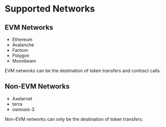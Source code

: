 # Supported Networks

## EVM Networks

- Ethereum
- Avalanche
- Fantom
- Polygon
- Moonbeam

EVM networks can be the destination of token transfers and contract calls.



## Non-EVM Networks 

- Axelarnet
- terra
- osmosis-3

Non-EVM networks can only be the destination of token transfers.